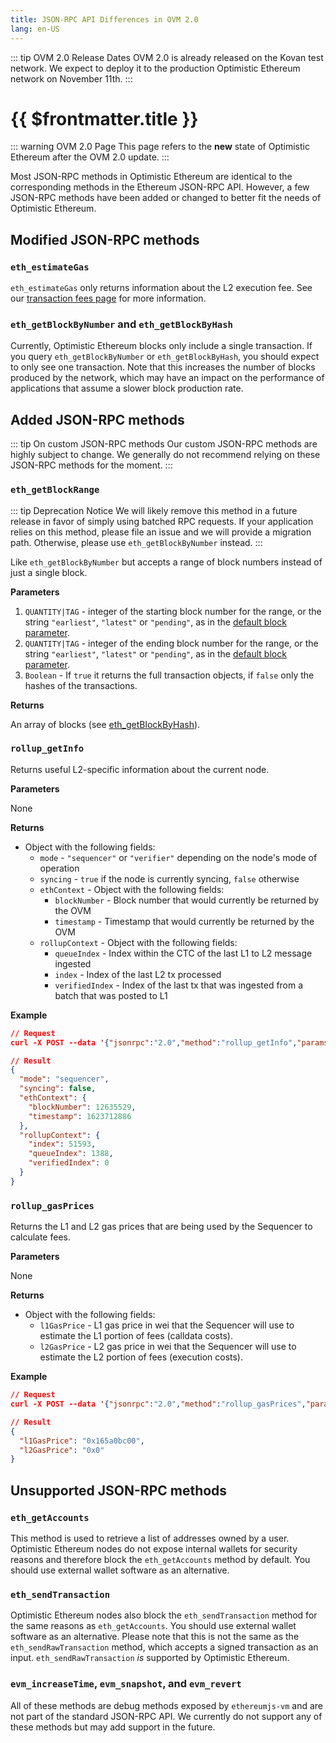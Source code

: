 ```yaml
---
title: JSON-RPC API Differences in OVM 2.0
lang: en-US
---
```


::: tip OVM 2.0 Release Dates
OVM 2.0 is already released on the Kovan test network.
We expect to deploy it to the production Optimistic Ethereum network on November 11th.
:::

# {{ $frontmatter.title }}

::: warning OVM 2.0 Page
This page refers to the **new** state of Optimistic Ethereum after the
OVM 2.0 update. 
:::

Most JSON-RPC methods in Optimistic Ethereum are identical to the corresponding methods in the Ethereum JSON-RPC API.
However, a few JSON-RPC methods have been added or changed to better fit the needs of Optimistic Ethereum.

## Modified JSON-RPC methods

### `eth_estimateGas`

`eth_estimateGas` only returns information about the L2 execution fee. 
See our [transaction fees page](new-fees.md) for more information.

### `eth_getBlockByNumber` and `eth_getBlockByHash`

Currently, Optimistic Ethereum blocks only include a single transaction.
If you query `eth_getBlockByNumber` or `eth_getBlockByHash`, you should expect to only see one transaction.
Note that this increases the number of blocks produced by the network, which may have an impact on the performance of applications that assume a slower block production rate.

## Added JSON-RPC methods

::: tip On custom JSON-RPC methods
Our custom JSON-RPC methods are highly subject to change.
We generally do not recommend relying on these JSON-RPC methods for the moment.
:::

### `eth_getBlockRange`

::: tip Deprecation Notice
We will likely remove this method in a future release in favor of simply using batched RPC requests.
If your application relies on this method, please file an issue and we will provide a migration path.
Otherwise, please use `eth_getBlockByNumber` instead.
:::

Like `eth_getBlockByNumber` but accepts a range of block numbers instead of just a single block.

**Parameters**

1. `QUANTITY|TAG` - integer of the starting block number for the range, or the string `"earliest"`, `"latest"` or `"pending"`, as in the [default block parameter](https://eth.wiki/json-rpc/API#the-default-block-parameter).
2. `QUANTITY|TAG` - integer of the ending block number for the range, or the string `"earliest"`, `"latest"` or `"pending"`, as in the [default block parameter](https://eth.wiki/json-rpc/API#the-default-block-parameter).
3. `Boolean` - If `true` it returns the full transaction objects, if `false` only the hashes of the transactions.

**Returns**

An array of blocks (see [eth_getBlockByHash](https://eth.wiki/json-rpc/API#eth_getblockbyhash)).


### `rollup_getInfo`

Returns useful L2-specific information about the current node.

**Parameters**

None

**Returns**

- Object with the following fields:
  - `mode` - `"sequencer"` or `"verifier"` depending on the node's mode of operation
  - `syncing` - `true` if the node is currently syncing, `false` otherwise
  - `ethContext` - Object with the following fields:
    - `blockNumber` - Block number that would currently be returned by the OVM
    - `timestamp` - Timestamp that would currently be returned by the OVM
  - `rollupContext` - Object with the following fields:
    - `queueIndex` - Index within the CTC of the last L1 to L2 message ingested
    - `index` - Index of the last L2 tx processed
    - `verifiedIndex` - Index of the last tx that was ingested from a batch that was posted to L1

**Example**

```json
// Request
curl -X POST --data '{"jsonrpc":"2.0","method":"rollup_getInfo","params":[],"id":1}' <node url>

// Result
{
  "mode": "sequencer",
  "syncing": false,
  "ethContext": {
    "blockNumber": 12635529,
    "timestamp": 1623712886
  },
  "rollupContext": {
    "index": 51593,
    "queueIndex": 1388,
    "verifiedIndex": 0
  }
}
```

### `rollup_gasPrices`

Returns the L1 and L2 gas prices that are being used by the Sequencer to calculate fees.

**Parameters**

None

**Returns**

- Object with the following fields:
  - `l1GasPrice` - L1 gas price in wei that the Sequencer will use to estimate the L1 portion of fees (calldata costs).
  - `l2GasPrice` - L2 gas price in wei that the Sequencer will use to estimate the L2 portion of fees (execution costs).

**Example**

```json
// Request
curl -X POST --data '{"jsonrpc":"2.0","method":"rollup_gasPrices","params":[],"id":1}' <node url>

// Result
{
  "l1GasPrice": "0x165a0bc00",
  "l2GasPrice": "0x0"
}
```

## Unsupported JSON-RPC methods

### `eth_getAccounts`

This method is used to retrieve a list of addresses owned by a user.
Optimistic Ethereum nodes do not expose internal wallets for security reasons and therefore block the `eth_getAccounts` method by default.
You should use external wallet software as an alternative.

### `eth_sendTransaction`

Optimistic Ethereum nodes also block the `eth_sendTransaction` method for the same reasons as `eth_getAccounts`.
You should use external wallet software as an alternative.
Please note that this is not the same as the `eth_sendRawTransaction` method, which accepts a signed transaction as an input.
`eth_sendRawTransaction` _is_ supported by Optimistic Ethereum.

### `evm_increaseTime`, `evm_snapshot`, and `evm_revert`

All of these methods are debug methods exposed by `ethereumjs-vm` and are not part of the standard JSON-RPC API.
We currently do not support any of these methods but may add support in the future.
